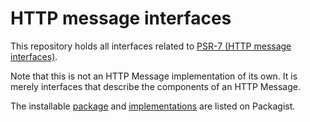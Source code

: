 HTTP message interfaces
==============

This repository holds all interfaces related to [PSR-7 (HTTP message interfaces)][psr-url].

Note that this is not an HTTP Message implementation of its own. It is merely interfaces that describe the components of an HTTP Message.

The installable [package][package-url] and [implementations][implementation-url] are listed on Packagist.

[psr-url]: http://www.php-fig.org/psr/psr-7/
[package-url]: https://packagist.org/packages/psr/http-message
[implementation-url]: https://packagist.org/providers/psr/http-message-implementation
